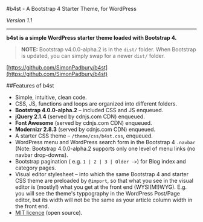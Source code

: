 #b4st - A Bootstrap 4 Starter Theme, for WordPress

*Version 1.1*

------------------

**b4st is a simple WordPress starter theme loaded with Bootstrap 4.**

> **NOTE:** Bootstrap v4.0.0-alpha.2 is in the `dist/` folder. When Bootstrap is updated, you can simply swap for a newer `dist/` folder.

[https://github.com/SimonPadbury/b4st](https://github.com/SimonPadbury/b4st)

##Features of b4st

* Simple, intuitive, clean code.
* CSS, JS, functions and loops are organized into different folders.
* **Bootstrap 4.0.0-alpha.2** – included CSS and JS enqueued.
* **jQuery 2.1.4** (served by cdnjs.com  CDN) enqueued.
* **Font Awesome** (served by cdnjs.com CDN) enqueued.
* **Modernizr 2.8.3** (served by cdnjs.com CDN) enqueued.
* A starter CSS theme – `/theme/css/b4st.css`, enqueued.
* WordPress menu and WordPress search form in the Bootstrap 4 `.navbar` (Note: Bootstrap 4.0.0-alpha.2 supports only one level of menu links (no navbar drop-downs).
* Bootstrap pagination ( e.g. ` 1 | 2 | 3 | Older -> `) for Blog index and category pages.
* Visual editor stylesheet – into which the same Bootstrap 4 and starter CSS theme are preloaded by `@import`, so that what you see in the visual editor is (mostly!) what you get at the front end (WYSI(M!)WYG). E.g. you will see the theme's typpography in the WordPress Post/Page editor, but its width will not be the same as your article column width in the front end.
* [MIT licence](http://opensource.org/licenses/MIT) (open source).
